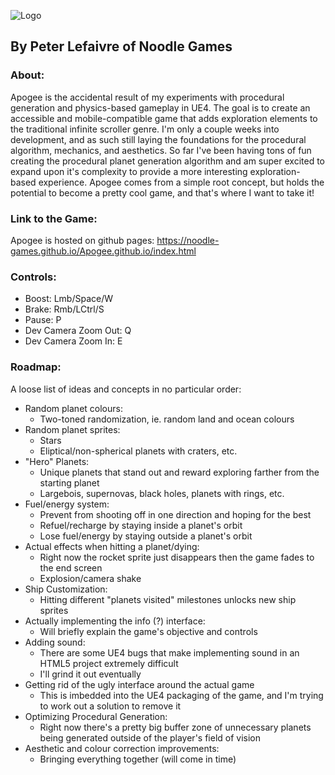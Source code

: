 ![Logo](https://github.com/Noodle-Games/Apogee.github.io/edit/master/ApogeeLogo1_dark.png)
## By Peter Lefaivre of Noodle Games

### About:
Apogee is the accidental result of my experiments with procedural generation and physics-based gameplay in UE4. The goal is to create an accessible and mobile-compatible game that adds exploration elements to the traditional infinite scroller genre. I'm only a couple weeks into development, and as such still laying the foundations for the procedural algorithm, mechanics, and aesthetics. So far I've been having tons of fun creating the procedural planet generation algorithm and am super excited to expand upon it's complexity to provide a more interesting exploration-based experience. Apogee comes from a simple root concept, but holds the potential to become a pretty cool game, and that's where I want to take it!

### Link to the Game:
Apogee is hosted on github pages:
https://noodle-games.github.io/Apogee.github.io/index.html

### Controls:
- Boost: Lmb/Space/W
- Brake: Rmb/LCtrl/S
- Pause: P
- Dev Camera Zoom Out: Q
- Dev Camera Zoom In: E

### Roadmap:
A loose list of ideas and concepts in no particular order:
- Random planet colours:
  - Two-toned randomization, ie. random land and ocean colours
- Random planet sprites:
  - Stars
  - Eliptical/non-spherical planets with craters, etc.
- "Hero" Planets:
  - Unique planets that stand out and reward exploring farther from the starting planet
  - Largebois, supernovas, black holes, planets with rings, etc.
- Fuel/energy system:
  - Prevent from shooting off in one direction and hoping for the best
  - Refuel/recharge by staying inside a planet's orbit
  - Lose fuel/energy by staying outside a planet's orbit
- Actual effects when hitting a planet/dying:
  - Right now the rocket sprite just disappears then the game fades to the end screen
  - Explosion/camera shake
- Ship Customization:
  - Hitting different "planets visited" milestones unlocks new ship sprites
- Actually implementing the info (?) interface:
  - Will briefly explain the game's objective and controls
- Adding sound:
  - There are some UE4 bugs that make implementing sound in an HTML5 project extremely difficult
  - I'll grind it out eventually
- Getting rid of the ugly interface around the actual game
  - This is imbedded into the UE4 packaging of the game, and I'm trying to work out a solution to remove it
- Optimizing Procedural Generation:
  - Right now there's a pretty big buffer zone of unnecessary planets being generated outside of the player's field of vision
- Aesthetic and colour correction improvements:
  - Bringing everything together (will come in time)
